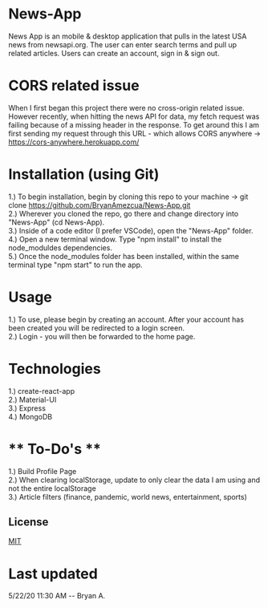 # News-App
News App is an mobile & desktop application that pulls in the latest USA news from newsapi.org. The user can enter search terms and pull up related articles.
Users can create an account, sign in & sign out.

# CORS related issue
When I first began this project there were no cross-origin related issue. However recently, when hitting the news API for data, my fetch request was failing because of a missing header in the response. To get around this I am first sending my request through this URL - which allows CORS anywhere -> https://cors-anywhere.herokuapp.com/

# Installation (using Git)
1.) To begin installation, begin by cloning this repo to your machine -> git clone https://github.com/BryanAmezcua/News-App.git <br />
2.) Wherever you cloned the repo, go there and change directory into "News-App" (cd News-App). <br />
3.) Inside of a code editor (I prefer VSCode), open the "News-App" folder. <br />
4.) Open a new terminal window. Type "npm install" to install the node_moduldes dependencies. <br />
5.) Once the node_modules folder has been installed, within the same terminal type "npm start" to run the app. <br />

# Usage
1.) To use, please begin by creating an account. After your account has been created you will be redirected to a login screen. <br />
2.) Login - you will then be forwarded to the home page. <br />

# Technologies
1.) create-react-app <br />
2.) Material-UI <br />
3.) Express <br />
4.) MongoDB <br />

# ** To-Do's **
1.) Build Profile Page <br />
2.) When clearing localStorage, update to only clear the data I am using and not the entire localStorage <br />
3.) Article filters (finance, pandemic, world news, entertainment, sports) <br />

## License
[MIT](https://choosealicense.com/licenses/mit/)

# Last updated
5/22/20 11:30 AM -- Bryan A.